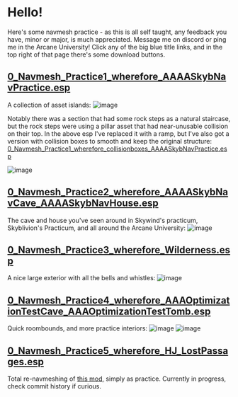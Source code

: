 # Hello!
Here's some navmesh practice - as this is all self taught, any feedback you have, minor or major, is much appreciated. Message me on discord or ping me in the Arcane University!
Click any of the big blue title links, and in the top right of that page there's some download buttons.

## [0_Navmesh_Practice1_wherefore_AAAASkybNavPractice.esp](0_Navmesh_Practice1_wherefore_AAAASkybNavPractice.esp)
A collection of asset islands:
![image](https://github.com/user-attachments/assets/29c7de7a-b5ea-40a8-99ce-a48f726fab81)


Notably there was a section that had some rock steps as a natural staircase, but the rock steps were using a pillar asset that had near-unusable collision on their top.
In the above esp I've replaced it with a ramp, but I've also got a version with collision boxes to smooth and keep the original structure: [0_Navmesh_Practice1_wherefore_collisionboxes_AAAASkybNavPractice.esp](0_Navmesh_Practice1_wherefore_collisionboxes_AAAASkybNavPractice.esp)

![image](https://github.com/user-attachments/assets/357ca489-09de-4e27-9fa6-4f6d1697e391)


## [0_Navmesh_Practice2_wherefore_AAAASkybNavCave_AAAASkybNavHouse.esp](0_Navmesh_Practice2_wherefore_AAAASkybNavCave_AAAASkybNavHouse.esp)
The cave and house you've seen around in Skywind's practicum, Skyblivion's Practicum, and all around the Arcane University:
![image](https://github.com/user-attachments/assets/1988e0b4-b22c-4df4-931b-5cc4bd9502e2)

## [0_Navmesh_Practice3_wherefore_Wilderness.esp](0_Navmesh_Practice3_wherefore_Wilderness.esp)
A nice large exterior with all the bells and whistles:
![image](https://github.com/user-attachments/assets/4bcb04da-6106-4464-a1df-f51815d4d7e4)

## [0_Navmesh_Practice4_wherefore_AAAOptimizationTestCave_AAAOptimizationTestTomb.esp](0_Navmesh_Practice4_wherefore_AAAOptimizationTestCave_AAAOptimizationTestTomb.esp)
Quick roombounds, and more practice interiors:
![image](https://github.com/user-attachments/assets/11451117-af00-49b9-9d92-2c46285048fa)
![image](https://github.com/user-attachments/assets/1eb37b72-65cc-4ac8-bb28-f9e217802ebe)

## [0_Navmesh_Practice5_wherefore_HJ_LostPassages.esp](0_Navmesh_Practice5_wherefore_HJ_LostPassages.esp)
Total re-navmeshing of [this mod,](https://www.nexusmods.com/skyrimspecialedition/mods/106061) simply as practice. Currently in progress, check commit history if curious.
